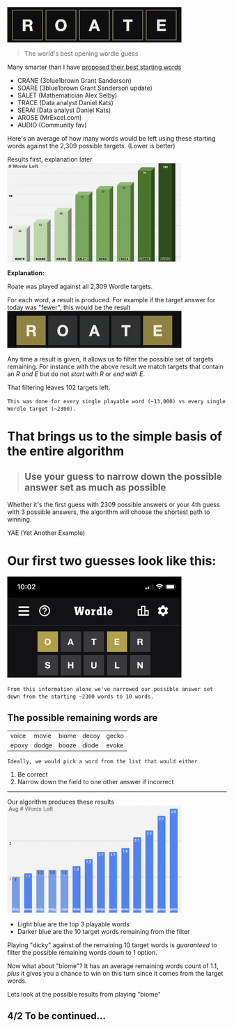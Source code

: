 <img src="pics/ROATE.png" alt="roate" width="400"/>

>The world's best opening wordle guess

Many smarter than I have [proposed their best starting words]("https://thesmartlocal.com/read/best-wordle-words/")
- CRANE (3blue1brown Grant Sanderson)
- SOARE (3blue1brown Grant Sanderson update)
- SALET (Mathematician Alex Selby)
- TRACE (Data analyst Daniel Kats)
- SERAI (Data analyst Daniel Kats)
- AROSE (MrExcel.com)
- AUDIO (Community fav)

Here's an average of how many words would be left using these starting words against the 2,309 possible targets. (Lower is better)

Results first, explanation later
<img src="pics/StartingWords.png" alt="starting words" width="400"/>

__Explanation:__

Roate was played against all 2,309 Wordle targets. 

For each word, a result is produced. For example if the target answer for today was "fewer", this would be the result
<img src="pics/ROATEresult.png" alt="starting words" width="400"/>

Any time a result is given, it allows us to filter the possible set of targets remaining.  For instance with the above result we match targets that contain an *R and E* but do not *start with R* or *end with E*. 

That filtering leaves 102 targets left. 

`This was done for every single playable word (~13,000) vs every single Wordle target (~2300).`

# That brings us to the simple basis of the entire algorithm
> ## Use your guess to narrow down the possible answer set as much as possible

Whether it's the first guess with 2309 possible answers or your 4th guess with 3 possible answers, the algorithm will choose the shortest path to winning.  

YAE (Yet Another Example)

# Our first two guesses look like this:
<img src="pics/first_two_guesses.jpg" alt="first two guesses" width="400"/>

`From this information alone we've narrowed our possible answer set down from the starting ~2300 words to 10 words. `

## The possible remaining words are
||||||
|---|---|---|---|---|
| voice | movie | biome | decoy | gecko |
| epoxy | dodge | booze | diode | evoke |


`Ideally, we would pick a word from the list that would either`
1. Be correct
2. Narrow down the field to one other answer if incorrect
---

Our algorithm produces these results
<img src="pics/3rdGuessResults.png" alt="third guess" width="400"/>

- Light blue are the top 3 playable words 
- Darker blue are the 10 target words remaining from the filter

Playing "dicky" against of the remaining 10 target words is *guaranteed* to filter the possible remaining words down to 1 option. 

Now what about "biome"?  It has an average remaining words count of 1.1, *plus* it gives you a chance to win on this turn since it comes from the target words. 

Lets look at the possible results from playing "biome"

## 4/2 To be continued...





<!-- These words are also in order of which guesses will narrow the field the most.  If we choose "voice"
<img src="pics/third_guess.png" alt="third guess" width="400"/>

## Possible remaining words
||
|---|
| epoxy |
---
Had we chosen something like 'gecko' we would have got
<img src="pics/third_alt_guess.png" alt="other third guess" width="400"/> 

## Possible remaining words
|||||
|---|---|---|---|
| epoxy | dodge | booze | 

---
So the takeaway is given a list of equally likely possibilities, your best guess will be the one that narrows down the field the most.  

*** 3/27 Whether it would be better to use a word from the possible answers list vs a word from the possible guesses list is being addressed on the next update

*Using a word from the possible answers (~2,300) list gives you a chance of winning on the play, but less narrowing if your miss*

*Using a word from the allowable guesses (~13,000) list gives you zero chance of winning on the play but guaranteed to maximally narrow your remaining possibilities* 
 -->

